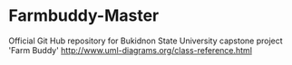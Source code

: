 # Farmbuddy-Master
Official Git Hub repository for Bukidnon State  University capstone project 'Farm Buddy'
http://www.uml-diagrams.org/class-reference.html
